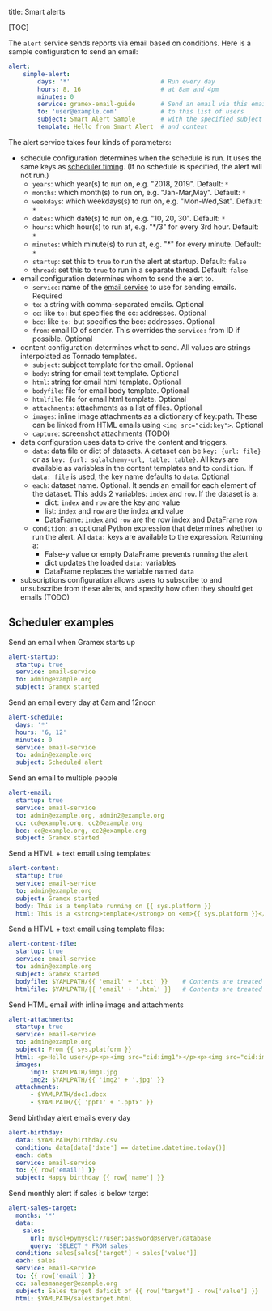 title: Smart alerts

[TOC]

The `alert` service sends reports via email based on conditions. Here is a
sample configuration to send an email:

```yaml
alert:
    simple-alert:
        days: '*'                         # Run every day
        hours: 8, 16                      # at 8am and 4pm
        minutes: 0
        service: gramex-email-guide       # Send an email via this email-service
        to: 'user@example.com'            # to this list of users
        subject: Smart Alert Sample       # with the specified subject
        template: Hello from Smart Alert  # and content
```

The alert service takes four kinds of parameters:

- schedule configuration determines when the schedule is run. It uses the same
  keys as [scheduler timing](../scheduler/#scheduler-timing). (If no schedule is
  specified, the alert will not run.)
  - `years`: which year(s) to run on, e.g. "2018, 2019". Default: `*`
  - `months`: which month(s) to run on, e.g. "Jan-Mar,May". Default: `*`
  - `weekdays`: which weekdays(s) to run on, e.g. "Mon-Wed,Sat". Default: `*`
  - `dates`: which date(s) to run on, e.g. "10, 20, 30". Default: `*`
  - `hours`: which hour(s) to run at, e.g. "*/3" for every 3rd hour. Default: `*`
  - `minutes`: which minute(s) to run at, e.g. "*" for every minute. Default: `*`
  - `startup`: set this to `true` to run the alert at startup. Default: `false`
  - `thread`: set this to `true` to run in a separate thread. Default: `false`
- email configuration determines whom to send the alert to.
  - `service`: name of the [email service](../email/) to use for sending emails. Required
  - `to`: a string with comma-separated emails. Optional
  - `cc`: like `to:` but specifies the cc: addresses. Optional
  - `bcc`: like `to:` but specifies the bcc: addresses. Optional
  - `from`: email ID of sender. This overrides the `service:` from ID if possible. Optional
- content configuration determines what to send. All values are strings interpolated as Tornado templates.
  - `subject`: subject template for the email. Optional
  - `body`: string for email text template. Optional
  - `html`: string for email html template. Optional
  - `bodyfile`: file for email body template. Optional
  - `htmlfile`: file for email html template. Optional
  - `attachments`: attachments as a list of files. Optional
  - `images`: inline image attachments as a dictionary of key:path. These
    can be linked from HTML emails using `<img src="cid:key">`. Optional
  - `capture`: screenshot attachments (TODO)
- data configuration uses data to drive the content and triggers.
  - `data`: data file or dict of datasets. A dataset can be `key: {url: file}` or
    as `key: {url: sqlalchemy-url, table: table}`. All keys are available as
    variables in the content templates and to `condition`. If `data: file` is
    used, the key name defaults to `data`. Optional
  - `each`: dataset name. Optional. It sends an email for each element of the
    dataset. This adds 2 variables: `index` and `row`. If the dataset is a:
    -  dict: `index` and `row` are the key and value
    -  list: `index` and `row` are the index and value
    -  DataFrame: `index` and `row` are the row index and DataFrame row
  - `condition`: an optional Python expression that determines whether to run the
    alert. All `data:` keys are available to the expression. Returning a:
    - False-y value or empty DataFrame prevents running the alert
    - dict updates the loaded `data:` variables
    - DataFrame replaces the variable named `data`
- subscriptions configuration allows users to subscribe to and unsubscribe from
  these alerts, and specify how often they should get emails (TODO)

## Scheduler examples

Send an email when Gramex starts up

```yaml
alert-startup:
  startup: true
  service: email-service
  to: admin@example.org
  subject: Gramex started
```

Send an email every day at 6am and 12noon

```yaml
alert-schedule:
  days: '*'
  hours: '6, 12'
  minutes: 0
  service: email-service
  to: admin@example.org
  subject: Scheduled alert
```

Send an email to multiple people

```yaml
alert-email:
  startup: true
  service: email-service
  to: admin@example.org, admin2@example.org
  cc: cc@example.org, cc2@example.org
  bcc: cc@example.org, cc2@example.org
  subject: Gramex started
```

Send a HTML + text email using templates:

```yaml
alert-content:
  startup: true
  service: email-service
  to: admin@example.org
  subject: Gramex started
  body: This is a template running on {{ sys.platform }}
  html: This is a <strong>template</strong> on <em>{{ sys.platform }}</em>
```

Send a HTML + text email using template files:

```yaml
alert-content-file:
  startup: true
  service: email-service
  to: admin@example.org
  subject: Gramex started
  bodyfile: $YAMLPATH/{{ 'email' + '.txt' }}    # Contents are treated as templates too
  htmlfile: $YAMLPATH/{{ 'email' + '.html' }}   # Contents are treated as templates too
```

Send HTML email with inline image and attachments

```yaml
alert-attachments:
  startup: true
  service: email-service
  to: admin@example.org
  subject: From {{ sys.platform }}
  html: <p>Hello user</p><p><img src="cid:img1"></p><p><img src="cid:img2"></p>
  images:
      img1: $YAMLPATH/img1.jpg
      img2: $YAMLPATH/{{ 'img2' + '.jpg' }}
  attachments:
      - $YAMLPATH/doc1.docx
      - $YAMLPATH/{{ 'ppt1' + '.pptx' }}
```

Send birthday alert emails every day

```yaml
alert-birthday:
  data: $YAMLPATH/birthday.csv
  condition: data[data['date'] == datetime.datetime.today()]
  each: data
  service: email-service
  to: {{ row['email'] }}
  subject: Happy birthday {{ row['name'] }}
```

Send monthly alert if sales is below target

```yaml
alert-sales-target:
  months: '*'
  data:
    sales:
      url: mysql+pymysql://user:password@server/database
      query: 'SELECT * FROM sales'
  condition: sales[sales['target'] < sales['value']]
  each: sales
  service: email-service
  to: {{ row['email'] }}
  cc: salesmanager@example.org
  subject: Sales target deficit of {{ row['target'] - row['value'] }}
  html: $YAMLPATH/salestarget.html
```

